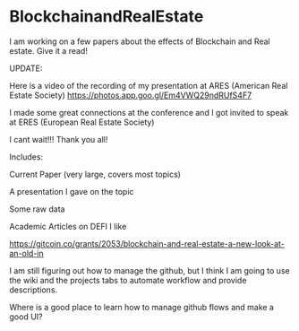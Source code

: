 # BlockchainandRealEstate
I am working on a few papers about the effects of Blockchain and Real estate. Give it a read!

UPDATE:

Here is a video of the recording of my presentation at ARES (American Real Estate Society)
https://photos.app.goo.gl/Em4VWQ29ndRUfS4F7

I made some great connections at the conference  and I got invited to speak at ERES (European Real Estate Society)

I cant wait!!! Thank you all!

Includes:

Current Paper (very large, covers most topics)

A presentation I gave on the topic

Some raw data

Academic Articles on DEFI I like

https://gitcoin.co/grants/2053/blockchain-and-real-estate-a-new-look-at-an-old-in

I am still figuring out how to manage the github, but I think I am going to use the wiki and the projects tabs to automate workflow and provide descriptions.

Where is a good place to learn how to manage github flows and make a good UI?

